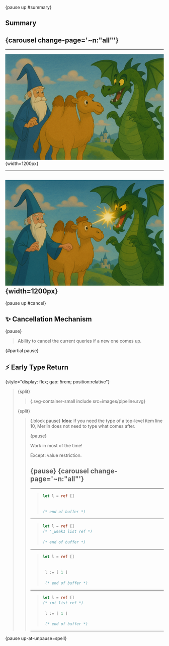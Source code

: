 {pause up #summary}
## Summary


{carousel change-page='~n:"all"'}
----
<!-- ![Merlin's story](images/im1.png){width=1200px} -->

---
![Merlin's story](images/im3.png){width=1200px}

---
![Merlin's story](images/im4.png){width=1200px}
----


{pause up #cancel}
## ✨ Cancellation Mechanism 

<!-- {pause unreveal #cancel_text} -->
{pause}
> Ability to cancel the current queries if a new one comes up.
> 


{#partial pause}
## ⚡️ Early Type Return

<!-- {reveal="cancel_text"} -->

{style="display: flex; gap: 5rem; position:relative"}
> {split}
> > 
> > {.svg-container-small include src=images/pipeline.svg} 
>
> {split}
> > {.block pause}
> > **Idea**: if you need the type of a top-level item line 10, Merlin does not need to type what comes after.
> >
> > {pause}
> >
> > Work in  most of the time! 
> >
> > Except: value restriction.
> >
> > {pause}
> > {carousel change-page='~n:"all"'}
> > ----
> > 
> > ---
> > 
> > >```ocaml
> > > let l = ref [] 
> > >
> > >
> > > (* end of buffer *)
> > >```
> > 
> > ---
> > 
> > >```ocaml
> > > let l = ref [] 
> > > (* '_weak1 list ref *)
> > >
> > > (* end of buffer *)
> > >```
> > 
> > ---
> > 
> > >```ocaml
> > > let l = ref [] 
> > > 
> > > 
> > >  l := [ 1 ] 
> > >
> > >  (* end of buffer *)
> > > ```
> > 
> > ---
> > 
> > >```ocaml
> > > let l = ref [] 
> > > (* int list ref *)
> > > 
> > >  l := [ 1 ]
> > >
> > >  (* end of buffer *)
> > > ```
> > 
> > ----


{pause up-at-unpause=spell}


<style>
.svg-container-small svg {
  width: 120%;
  height: auto;
}
</style>